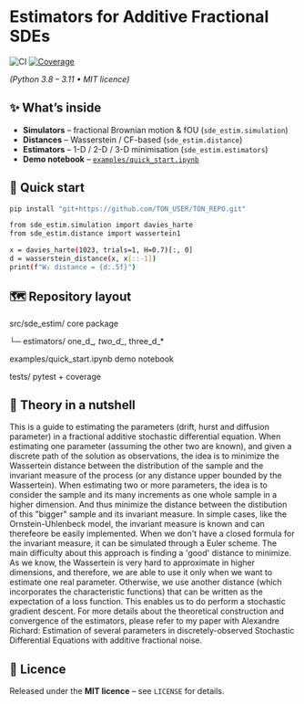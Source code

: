 # Estimators for Additive Fractional SDEs

![CI](https://github.com/TON_USER/TON_REPO/actions/workflows/ci.yml/badge.svg)
[![Coverage](https://codecov.io/gh/TON_USER/TON_REPO/branch/main/graph/badge.svg)](https://codecov.io/gh/ElMehdiHaress/estimation-for-SDEs)

*(Python 3.8 – 3.11  •  MIT licence)*

## ✨ What’s inside
- **Simulators** – fractional Brownian motion & fOU (`sde_estim.simulation`)
- **Distances** – Wasserstein / CF-based (`sde_estim.distance`)
- **Estimators** – 1-D / 2-D / 3-D minimisation (`sde_estim.estimators`)
- **Demo notebook** – [`examples/quick_start.ipynb`](examples/quick_start.ipynb)

## 🚀 Quick start

```bash
pip install "git+https://github.com/TON_USER/TON_REPO.git"

from sde_estim.simulation import davies_harte
from sde_estim.distance import wassertein1

x = davies_harte(1023, trials=1, H=0.7)[:, 0]
d = wasserstein_distance(x, x[::-1])
print(f"W₂ distance = {d:.5f}")
```

## 🗺  Repository layout

src/sde_estim/            core package

└─ estimators/            one_d_*, two_d_*, three_d_*

examples/quick_start.ipynb demo notebook

tests/                    pytest + coverage


## 📖 Theory in a nutshell
This is a guide to estimating the parameters (drift, hurst and diffusion parameter) in a fractional additive stochastic differential equation. 
When estimating one parameter (assuming the other two are known), and given a discrete path of the solution as observations, the idea is to minimize the Wassertein distance between the distribution of the sample and the invariant measure of the process (or any distance upper bounded by the Wassertein). 
When estimating two or more parameters, the idea is to consider the sample and its many increments as one whole sample in a higher dimension. And thus minimize the distance between the distibution of this "bigger" sample and its invariant measure.
In simple cases, like the Ornstein-Uhlenbeck model, the invariant measure is known and can therefeore be easily implemented. When we don't have a closed formula for the invariant measure, it can be simulated through a Euler scheme.
The main difficulty about this approach is finding a 'good' distance to minimize. As we know, the Wassertein is very hard to approximate in higher dimensions, and therefore, we are able to use it only when we want to estimate one real parameter. Otherwise, we use another distance (which incorporates the characteristic functions) that can be written as the expectation of a loss function. This enables us to do perform a stochastic gradient descent. 
For more details about the theoretical construction and convergence of the estimators, please refer to my paper with Alexandre Richard: Estimation of several parameters in discretely-observed Stochastic Differential Equations with additive fractional noise. 

## 📝 Licence
Released under the **MIT licence** – see `LICENSE` for details.

